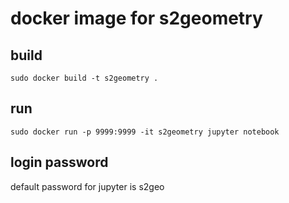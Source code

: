 # docker image for s2geometry

## build
```
sudo docker build -t s2geometry .
```

## run

```
sudo docker run -p 9999:9999 -it s2geometry jupyter notebook
```

## login password
 default password for jupyter is s2geo